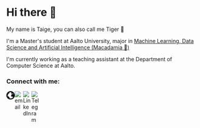 # Hi there 👋
My name is Taige, you can also call me Tiger 🐯

I'm a Master's student at Aalto University, major in [Machine Learning, Data Science and Artificial Intelligence (Macadamia 🌰)](https://into.aalto.fi/display/enccis/Machine+Learning%2C+Data+Science+and+Artificial+Intelligence+%28Macadamia%29+2020-2022)

I'm currently working as a teaching assistant at the Department of Computer Science at Aalto.

### Connect with me:

[<img align="left" alt="taige.wang" width="22px" src="https://raw.githubusercontent.com/iconic/open-iconic/master/svg/globe.svg" />](https://taige.wang/)
[<img align="left" alt="email" width="22px" src="https://cdn.jsdelivr.net/npm/simple-icons@5.17.0/icons/maildotru.svg" />](mailto:taige.wang@aalto.fi)
[<img align="left" alt="LinkedIn" width="22px" src="https://cdn.jsdelivr.net/npm/simple-icons@v3/icons/linkedin.svg" />](https://www.linkedin.com/in/taige-wang/)
[<img align="left" alt="Telegram" width="22px" src="https://cdn.jsdelivr.net/npm/simple-icons@5.17.0/icons/telegram.svg" />](https://t.me/xiaoxiaobt)
